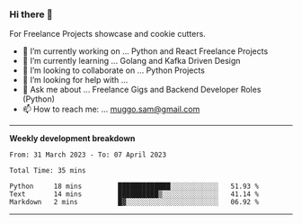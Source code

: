 ### Hi there 👋 



For Freelance Projects showcase and cookie cutters.

- 🔭 I’m currently working on ... Python and React Freelance Projects
- 🌱 I’m currently learning ... Golang and Kafka Driven Design
- 👯 I’m looking to collaborate on ... Python Projects
- 🤔 I’m looking for help with ...
- 💬 Ask me about ... Freelance Gigs and Backend Developer Roles (Python)
- 📫 How to reach me: ... muggo.sam@gmail.com
---------
**Weekly development breakdown**
<!--START_SECTION:waka-->

```text
From: 31 March 2023 - To: 07 April 2023

Total Time: 35 mins

Python     18 mins         █████████████░░░░░░░░░░░░   51.93 %
Text       14 mins         ██████████▒░░░░░░░░░░░░░░   41.14 %
Markdown   2 mins          █▓░░░░░░░░░░░░░░░░░░░░░░░   06.92 %
```

<!--END_SECTION:waka-->

----------


